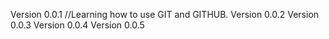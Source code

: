 Version 0.0.1 //Learning how to use GIT and GITHUB.
Version 0.0.2
Version 0.0.3
Version 0.0.4
Version 0.0.5
